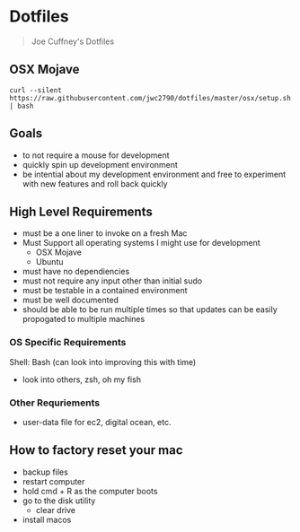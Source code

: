 # Dotfiles

> Joe Cuffney's Dotfiles

## OSX Mojave

```
curl --silent https://raw.githubusercontent.com/jwc2790/dotfiles/master/osx/setup.sh | bash
```

## Goals

- to not require a mouse for development 
- quickly spin up development environment
- be intential about my development environment and free to experiment with new features and roll back quickly

## High Level Requirements

- must be a one liner to invoke on a fresh Mac
- Must Support all operating systems I might use for development
  - OSX Mojave
  - Ubuntu
- must have no dependiencies
- must not require any input other than initial sudo
- must be testable in a contained environment
- must be well documented
- should be able to be run multiple times so that updates can be easily propogated to multiple machines

### OS Specific Requirements

Shell: Bash (can look into improving this with time)
  - look into others, zsh, oh my fish

### Other Requriements

- user-data file for ec2, digital ocean, etc.

## How to factory reset your mac

- backup files
- restart computer
- hold cmd + R as the computer boots
- go to the disk utility
  - clear drive
- install macos